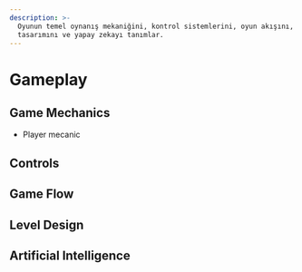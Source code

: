 ```yaml
---
description: >-
  Oyunun temel oynanış mekaniğini, kontrol sistemlerini, oyun akışını, seviye
  tasarımını ve yapay zekayı tanımlar.
---
```


# Gameplay

## Game Mechanics

* Player mecanic



## Controls



## Game Flow



## Level Design



## Artificial Intelligence

